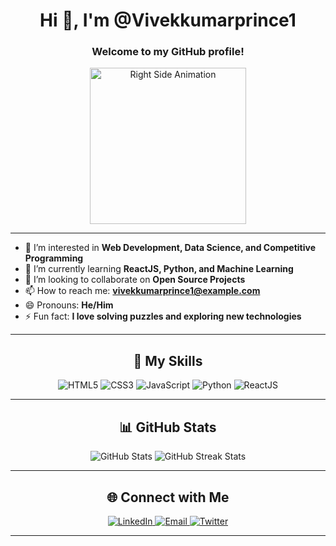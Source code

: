 <h1 align="center">Hi 👋, I'm @Vivekkumarprince1</h1>
<h3 align="center">Welcome to my GitHub profile!</h3>

<div align="center">
  <img src="https://github.com/7oSkaaa/7oSkaaa/raw/main/Images/Right_Side.gif" alt="Right Side Animation" width="250"/>
</div>

---

- 👀 I’m interested in **Web Development, Data Science, and Competitive Programming**  
- 🌱 I’m currently learning **ReactJS, Python, and Machine Learning**  
- 💞️ I’m looking to collaborate on **Open Source Projects**  
- 📫 How to reach me: **vivekkumarprince1@example.com**  
- 😄 Pronouns: **He/Him**  
- ⚡ Fun fact: **I love solving puzzles and exploring new technologies**  

---

<h2 align="center">🚀 My Skills</h2>
<p align="center">
  <img src="https://img.shields.io/badge/HTML5-E34F26?style=for-the-badge&logo=html5&logoColor=white" alt="HTML5"/>
  <img src="https://img.shields.io/badge/CSS3-1572B6?style=for-the-badge&logo=css3&logoColor=white" alt="CSS3"/>
  <img src="https://img.shields.io/badge/JavaScript-F7DF1E?style=for-the-badge&logo=javascript&logoColor=black" alt="JavaScript"/>
  <img src="https://img.shields.io/badge/Python-3776AB?style=for-the-badge&logo=python&logoColor=white" alt="Python"/>
  <img src="https://img.shields.io/badge/ReactJS-61DAFB?style=for-the-badge&logo=react&logoColor=black" alt="ReactJS"/>
</p>

---

<h2 align="center">📊 GitHub Stats</h2>
<div align="center">
  <img src="https://github-readme-stats.vercel.app/api?username=Vivekkumarprince1&show_icons=true&theme=radical" alt="GitHub Stats"/>
  <img src="https://github-readme-streak-stats.herokuapp.com/?user=Vivekkumarprince1&theme=radical" alt="GitHub Streak Stats"/>
</div>

---

<h2 align="center">🌐 Connect with Me</h2>
<p align="center">
  <a href="https://linkedin.com/in/your-linkedin" target="_blank">
    <img src="https://img.shields.io/badge/LinkedIn-0A66C2?style=for-the-badge&logo=linkedin&logoColor=white" alt="LinkedIn"/>
  </a>
  <a href="mailto:vivekkumarprince1@example.com" target="_blank">
    <img src="https://img.shields.io/badge/Email-D14836?style=for-the-badge&logo=gmail&logoColor=white" alt="Email"/>
  </a>
  <a href="https://twitter.com/your-twitter" target="_blank">
    <img src="https://img.shields.io/badge/Twitter-1DA1F2?style=for-the-badge&logo=twitter&logoColor=white" alt="Twitter"/>
  </a>
</p>

---

<!---
Vivekkumarprince1/Vivekkumarprince1 is a ✨ special ✨ repository because its `README.md` (this file) appears on your GitHub profile.
You can click the Preview link to take a look at your changes.
--->
